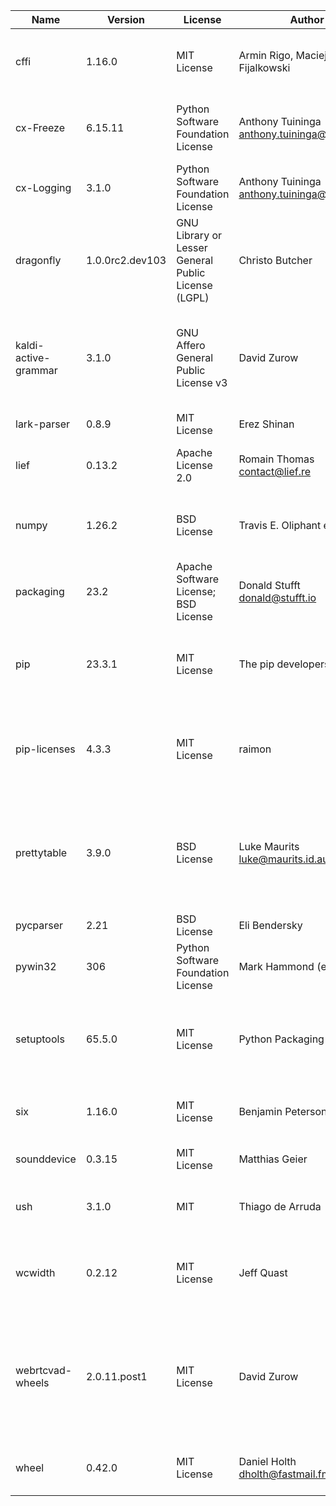 | Name                 | Version         | License                                             | Author                                        | URL                                            | Description                                                                                           |
|----------------------|-----------------|-----------------------------------------------------|-----------------------------------------------|------------------------------------------------|-------------------------------------------------------------------------------------------------------|
| cffi                 | 1.16.0          | MIT License                                         | Armin Rigo, Maciej Fijalkowski                | http://cffi.readthedocs.org                    | Foreign Function Interface for Python calling C code.                                                 |
| cx-Freeze            | 6.15.11         | Python Software Foundation License                  | Anthony Tuininga <anthony.tuininga@gmail.com> | https://github.com/marcelotduarte/cx_Freeze    | Create standalone executables from Python scripts                                                     |
| cx-Logging           | 3.1.0           | Python Software Foundation License                  | Anthony Tuininga <anthony.tuininga@gmail.com> | https://github.com/anthony-tuininga/cx_Logging | Python and C interfaces for logging                                                                   |
| dragonfly            | 1.0.0rc2.dev103 | GNU Library or Lesser General Public License (LGPL) | Christo Butcher                               | https://github.com/dictation-toolbox/dragonfly | Speech recognition extension library                                                                  |
| kaldi-active-grammar | 3.1.0           | GNU Affero General Public License v3                | David Zurow                                   | https://github.com/daanzu/kaldi-active-grammar | Kaldi speech recognition with grammars that can be set active/inactive dynamically at decode-time     |
| lark-parser          | 0.8.9           | MIT License                                         | Erez Shinan                                   | https://github.com/erezsh/lark                 | a modern parsing library                                                                              |
| lief                 | 0.13.2          | Apache License 2.0                                  | Romain Thomas <contact@lief.re>               | https://lief-project.github.io/                | Library to instrument executable formats                                                              |
| numpy                | 1.26.2          | BSD License                                         | Travis E. Oliphant et al.                     | https://numpy.org                              | Fundamental package for array computing in Python                                                     |
| packaging            | 23.2            | Apache Software License; BSD License                | Donald Stufft <donald@stufft.io>              | https://github.com/pypa/packaging              | Core utilities for Python packages                                                                    |
| pip                  | 23.3.1          | MIT License                                         | The pip developers                            | https://pip.pypa.io/                           | The PyPA recommended tool for installing Python packages.                                             |
| pip-licenses         | 4.3.3           | MIT License                                         | raimon                                        | https://github.com/raimon49/pip-licenses       | Dump the software license list of Python packages installed with pip.                                 |
| prettytable          | 3.9.0           | BSD License                                         | Luke Maurits <luke@maurits.id.au>             | https://github.com/jazzband/prettytable        | A simple Python library for easily displaying tabular data in a visually appealing ASCII table format |
| pycparser            | 2.21            | BSD License                                         | Eli Bendersky                                 | https://github.com/eliben/pycparser            | C parser in Python                                                                                    |
| pywin32              | 306             | Python Software Foundation License                  | Mark Hammond (et al)                          | https://github.com/mhammond/pywin32            | Python for Window Extensions                                                                          |
| setuptools           | 65.5.0          | MIT License                                         | Python Packaging Authority                    | https://github.com/pypa/setuptools             | Easily download, build, install, upgrade, and uninstall Python packages                               |
| six                  | 1.16.0          | MIT License                                         | Benjamin Peterson                             | https://github.com/benjaminp/six               | Python 2 and 3 compatibility utilities                                                                |
| sounddevice          | 0.3.15          | MIT License                                         | Matthias Geier                                | http://python-sounddevice.readthedocs.io/      | Play and Record Sound with Python                                                                     |
| ush                  | 3.1.0           | MIT                                                 | Thiago de Arruda                              | https://github.com/tarruda/python-ush          | Powerful API for invoking with external commands                                                      |
| wcwidth              | 0.2.12          | MIT License                                         | Jeff Quast                                    | https://github.com/jquast/wcwidth              | Measures the displayed width of unicode strings in a terminal                                         |
| webrtcvad-wheels     | 2.0.11.post1    | MIT License                                         | David Zurow                                   | https://github.com/daanzu/py-webrtcvad-wheels  | Python interface to the Google WebRTC Voice Activity Detector (VAD) [released with binary wheels!]    |
| wheel                | 0.42.0          | MIT License                                         | Daniel Holth <dholth@fastmail.fm>             | https://github.com/pypa/wheel                  | A built-package format for Python                                                                     |
